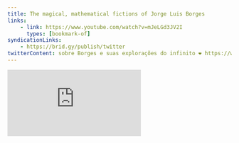 ```yaml
---
title: The magical, mathematical fictions of Jorge Luis Borges
links:
    - link: https://www.youtube.com/watch?v=mJeLGd3JV2I
      types: [bookmark-of]
syndicationLinks:
    - https://brid.gy/publish/twitter
twitterContent: sobre Borges e suas explorações do infinito ❤ https://www.youtube.com/watch?v=mJeLGd3JV2I
---
```


<div class="embed-container"><iframe src="https://www.youtube.com/embed/mJeLGd3JV2I" frameborder="0" allow="accelerometer; autoplay; encrypted-media; gyroscope; picture-in-picture" allowfullscreen></iframe></div>
